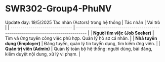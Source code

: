 # SWR302-Group4-PhuNV
Update day: 19/5/2025
Tác nhân (Actors) trong hệ thống
| Tác nhân                        | Vai trò                                                                             |
| ------------------------------- | ----------------------------------------------------------------------------------- |
| **Người tìm việc (Job Seeker)** | Tìm và ứng tuyển công việc phù hợp. Quản lý hồ sơ cá nhân.                          |
| **Nhà tuyển dụng (Employer)**   | Đăng tuyển, quản lý tin tuyển dụng, tìm kiếm ứng viên.                              |
| **Quản trị viên (Admin)**       | Quản lý toàn bộ hệ thống: người dùng, bài đăng, kiểm duyệt nội dung, xử lý vi phạm. |
